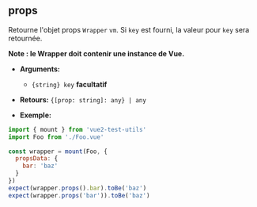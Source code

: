 ## props

Retourne l'objet props `Wrapper` `vm`. Si `key` est fourni, la valeur pour `key` sera retournée.

**Note : le Wrapper doit contenir une instance de Vue.**

- **Arguments:**

  - `{string} key` **facultatif**

- **Retours:** `{[prop: string]: any} | any`

- **Exemple:**

```js
import { mount } from 'vue2-test-utils'
import Foo from './Foo.vue'

const wrapper = mount(Foo, {
  propsData: {
    bar: 'baz'
  }
})
expect(wrapper.props().bar).toBe('baz')
expect(wrapper.props('bar')).toBe('baz')
```
